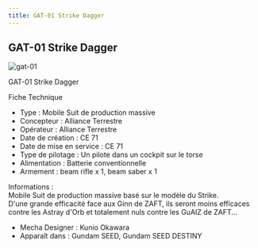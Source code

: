 ```yaml
---
title: GAT-01 Strike Dagger
---
```


GAT-01 Strike Dagger
--------------------

![gat-01](/images/stories/saga/gundamseed/mechas/alliance/gat-01.png)


GAT-01 Strike Dagger


Fiche Technique   
- Type : Mobile Suit de production massive  
- Concepteur : Alliance Terrestre  
- Opérateur : Alliance Terrestre  
- Date de création : CE 71  
- Date de mise en service : CE 71  
- Type de pilotage : Un pilote dans un cockpit sur le torse  
- Alimentation : Batterie conventionnelle  
- Armement : beam rifle x 1, beam saber x 1  
  
Informations :   
Mobile Suit de production massive basé sur le modèle du Strike.   
D'une grande efficacité face aux Ginn de ZAFT, ils seront moins efficaces contre les Astray d'Orb et totalement nuls contre les GuAIZ de ZAFT...  
  
  
- Mecha Designer : Kunio Okawara  
- Apparaît dans : Gundam SEED, Gundam SEED DESTINY

